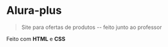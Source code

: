 # Alura-plus

> Site para ofertas de produtos -- feito junto ao professor

Feito com **HTML** e **CSS**
